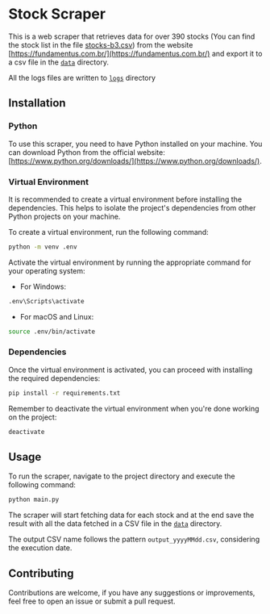# Stock Scraper

This is a web scraper that retrieves data for over 390 stocks (You can find the stock list in the file [stocks-b3.csv](stocks-b3.csv)) from the website [https://fundamentus.com.br/](https://fundamentus.com.br/) and export it to a csv file in the [`data`](data) directory.

All the logs files are written to [`logs`](logs) directory

## Installation
### Python
To use this scraper, you need to have Python installed on your machine. You can download Python from the official website: [https://www.python.org/downloads/](https://www.python.org/downloads/).

### Virtual Environment

It is recommended to create a virtual environment before installing the dependencies. This helps to isolate the project's dependencies from other Python projects on your machine.

To create a virtual environment, run the following command:

```bash
python -m venv .env
```

Activate the virtual environment by running the appropriate command for your operating system:

- For Windows:
```bash
.env\Scripts\activate
```

- For macOS and Linux:
```bash
source .env/bin/activate
```
### Dependencies
Once the virtual environment is activated, you can proceed with installing the required dependencies:

```bash
pip install -r requirements.txt
```

Remember to deactivate the virtual environment when you're done working on the project:

```bash
deactivate
```

## Usage

To run the scraper, navigate to the project directory and execute the following command:

```bash
python main.py
```

The scraper will start fetching data for each stock and at the end save the result with all the data fetched in a CSV file in the [`data`](data) directory.

The output CSV name follows the pattern `output_yyyyMMdd.csv`, considering the execution date.

## Contributing

Contributions are welcome, if you have any suggestions or improvements, feel free to open an issue or submit a pull request.
